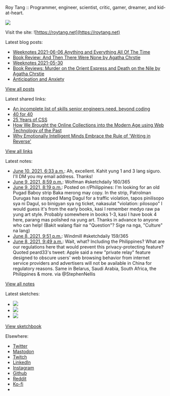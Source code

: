 Roy Tang :: Programmer, engineer, scientist, critic, gamer, dreamer, and kid-at-heart.

![](https://roytang.net/static/img/profile.jpg)

Visit the site: ![https://roytang.net](https://roytang.net)

Latest blog posts:

- [Weeknotes 2021-06-06 Anything and Everything All Of The Time](https://roytang.net/2021/06/weeknotes-2021-06-06/)
- [Book Review: And Then There Were None by Agatha Chrstie](https://roytang.net/2021/06/and-then-there-were-none/)
- [Weeknotes 2021-05-30](https://roytang.net/2021/05/weeknotes-2021-05-30/)
- [Book Reviews: Murder on the Orient Express and Death on the Nile by Agatha Chrstie](https://roytang.net/2021/05/orient-express-nile/)
- [Anticipation and Anxiety](https://roytang.net/2021/05/anticipation/)

[View all posts](https://roytang.net/blog)

Latest shared links:

- [An incomplete list of skills senior engineers need, beyond coding](https://roytang.net/2021/06/an-incomplete-list-of-skills-senior-engineers-need-beyond-coding/)
- [40 for 40](https://roytang.net/2021/06/40-for-40/)
- [25 Years of CSS](https://roytang.net/2021/06/25-years-of-css/)
- [How We Brought the Online Collections into the Modern Age using Web Technology of the Past](https://roytang.net/2021/06/how-we-brought-the-online-collections-into-the-modern-age-using-web-technology-of-the-past/)
- [Why Emotionally Intelligent Minds Embrace the Rule of &#x27;Writing in Reverse&#x27;](https://roytang.net/2021/06/why-emotionally-intelligent-minds-embrace-the-rule-of-writing-in-reverse/)

[View all links](https://roytang.net/links)

Latest notes:

- [June 10, 2021, 6:33 a.m.](https://roytang.net/2021/06/h17mkgy/): Ah, excellent. Kahit yung 1 and 3 lang siguro. I&#x27;ll DM you my email address. Thanks!
- [June 9, 2021, 8:59 p.m.](https://roytang.net/2021/06/1402611274316345345/): Wolfman #sketchdaily 160/365
- [June 9, 2021, 8:19 p.m.](https://roytang.net/2021/06/nvukbz/): Posted on r/Philippines: I&#x27;m looking for an old Pugad Baboy strip Baka merong may copy. In the strip, Patrolman Durugas has stopped Mang Dagul for a traffic violation, tapos pinilisopo sya ni Dagul, so binigyan sya ng ticket, nakasulat &quot;violation: pilosopo&quot; I would guess it&#x27;s from the early books, kasi I remember medyo raw pa yung art style. Probably somewhere in books 1-3, kasi I have book 4 here, parang mas polished na yung art. Thanks in advance to anyone who can help! (Bakit walang flair na &quot;Question&quot;? Sige na nga, &quot;Culture&quot; na lang)
- [June 8, 2021, 9:51 p.m.](https://roytang.net/2021/06/1402262074458349582/): Windmill #sketchdaily 159/365
- [June 8, 2021, 9:49 a.m.](https://roytang.net/2021/06/1402080413628071936/): Wait, what? Including the Philippines? What are our regulations here that would prevent this privacy-protecting feature? Quoted peard33&#x27;s tweet: Apple said a new &quot;private relay&quot; feature designed to obscure users&#x27; web browsing behavior from internet service providers and advertisers will not be available in China for regulatory reasons. Same in Belarus, Saudi Arabia, South Africa, the Philippines &amp; more. via @StephenNellis

[View all notes](https://roytang.net/notes)

Latest sketches:


- ![](https://roytang.net/media/cache/31/1b/311bbdf6bae605aefc958e9520118723.jpg)
- ![](https://roytang.net/media/cache/50/47/5047b33cd5d528ccd4cc8afe63e4611c.jpg)
- ![](https://roytang.net/media/cache/f3/08/f3087f40f6a7442c706dfd5bf875421c.jpg)

[View sketchbook](https://roytang.net/albums/sketchbook)


Elsewhere:

- [Twitter](https://twitter.com/roytang)
- [Mastodon](https://mastodon.technology/@roytang)
- [Twitch](https://twitch.tv/twitchyroy)
- [LinkedIn](https://www.linkedin.com/in/roytang)
- [Instagram](https://instagram.com/roytang0400)
- [Github](https://github.com/roytang)
- [Reddit](https://reddit.com/u/hungryroy)
- [Ko-fi](https://ko-fi.com/roytang)
- [](mailto:hello@roytang.net)